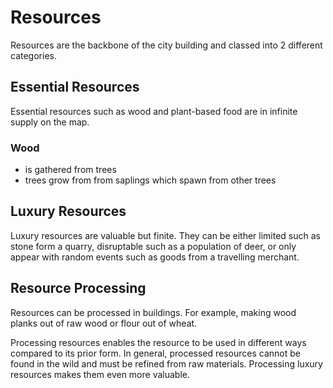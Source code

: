 # Resources

Resources are the backbone of the city building and classed into 2 different categories.

## Essential Resources

Essential resources such as wood and plant-based food are in infinite supply on the map.

### Wood

- is gathered from trees
- trees grow from from saplings which spawn from other trees



## Luxury Resources

Luxury resources are valuable but finite. They can be either limited such as stone form a quarry, disruptable such as a population of deer, or only appear with random events such as goods from a travelling merchant.



## Resource Processing

Resources can be processed in buildings. For example, making wood planks out of raw wood or flour out of wheat.

Processing resources enables the resource to be used in different ways compared to its prior form. In general, processed resources cannot be found in the wild and must be refined from raw materials. Processing luxury resources makes them even more valuable.

